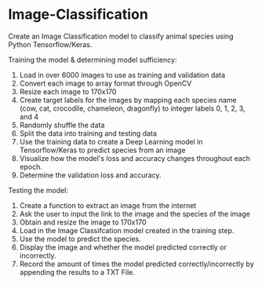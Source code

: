 # Image-Classification
Create an Image Classification model to classify animal species using Python Tensorflow/Keras.

Training the model & determining model sufficiency:

1) Load in over 6000 images to use as training and validation data
2) Convert each image to array format through OpenCV
3) Resize each image to 170x170
4) Create target labels for the images by mapping each species name (cow, cat, crocodile, chameleon, dragonfly) to integer labels 0, 1, 2, 3, and 4
5) Randomly shuffle the data
6) Split the data into training and testing data
7) Use the training data to create a Deep Learning model in Tensorflow/Keras to predict species from an image
8) Visualize how the model's loss and accuracy changes throughout each epoch.
9) Determine the validation loss and accuracy.

Testing the model:

1) Create a function to extract an image from the internet
2) Ask the user to input the link to the image and the species of the image
3) Obtain and resize the image to 170x170
4) Load in the Image Classifcation model created in the training step.
5) Use the model to predict the species.
6) Display the image and whether the model predicted correctly or incorrectly.
7) Record the amount of times the model predicted correctly/incorrectly by appending the results to a TXT File.
